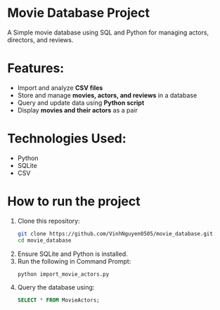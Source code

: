 # Movie Database Project
A Simple movie database using SQL and Python for managing actors, directors, and reviews.

# Features:
- Import and analyze **CSV files**
- Store and manage **movies, actors, and reviews** in a database
- Query and update data using **Python script**
- Display **movies and their actors** as a pair

# Technologies Used:
- Python
- SQLite
- CSV

# How to run the project
1. Clone this repository:
   ```bash
   git clone https://github.com/VinhNguyen0505/movie_database.git
   cd movie_database
2. Ensure SQLite and Python is installed.
3. Run the following in Command Prompt:
   ```bash
   python import_movie_actors.py
5. Query the database using:
   ```sql
   SELECT * FROM MovieActors;
